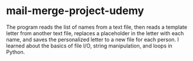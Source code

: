 # mail-merge-project-udemy
The program reads the list of names from a text file, then reads a template letter from another text file, replaces a placeholder in the letter with each name, and saves the personalized letter to a new file for each person. I learned about the basics of file I/O, string manipulation, and loops in Python.
